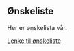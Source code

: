 ## Ønskeliste

Her er ønskelista vår.

[Lenke til ønskeliste](https://onskelister.no/liste?id=DhiQaYhWTrVBajDbumuM)